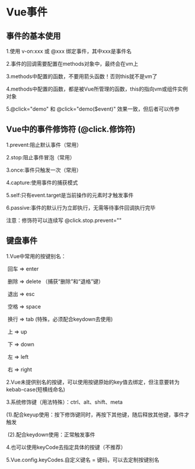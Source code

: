 # Vue事件

## 事件的基本使用

1.使用 v-on:xxx 或 @xxx 绑定事件，其中xxx是事件名

2.事件的回调需要配置在methods对象中，最终会在vm上

3.methods中配置的函数，不要用箭头函数！否则this就不是vm了

4.methods中配置的函数，都是被Vue所管理的函数，this的指向vm或组件实例对象

5.@click="demo" 和 @click="demo($event)" 效果一致，但后者可以传参

## Vue中的事件修饰符 (@click.修饰符)

1.prevent:阻止默认事件（常用）

2.stop:阻止事件冒泡（常用）

3.once:事件只触发一次（常用）

4.capture:使用事件的捕获模式

5.self:只有event.target是当前操作的元素时才触发事件

6.passive:事件的默认行为立即执行，无需等待事件回调执行完毕

注意：修饰符可以连续写 @click.stop.prevent=""

## 键盘事件

1.Vue中常用的按键别名：

​			回车 => enter

​			删除 => delete （捕获“删除”和“退格”键）

​			退出 => esc

​			空格 => space

​			换行 => tab (特殊，必须配合keydown去使用)

​			上 => up

​			下 => down

​			左 => left

​			右 => right

2.Vue未提供别名的按键，可以使用按键原始的key值去绑定，但注意要转为kebab-case(短横线命名)

3.系统修饰键（用法特殊）：ctrl、alt、shift、meta

​		(1).配合keyup使用：按下修饰键同时，再按下其他键，随后释放其他键，事件才触发

​		(2).配合keydown使用：正常触发事件

4.也可以使用keyCode去指定具体的按键（不推荐）

5.Vue.config.keyCodes.自定义键名 = 键码，可以去定制按键别名
